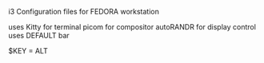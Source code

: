 i3 Configuration files for FEDORA workstation

uses Kitty for terminal
picom for compositor
autoRANDR for display control
uses DEFAULT bar

$KEY = ALT

